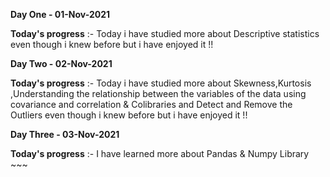 **Day One - 01-Nov-2021** 

**Today's progress** :- Today i have studied more about Descriptive statistics even though i knew before but i have enjoyed it !!

**Day Two - 02-Nov-2021** 

**Today's progress** :- Today i have studied more about Skewness,Kurtosis ,Understanding the relationship between the variables of the data using covariance and correlation & Colibraries and Detect and Remove the Outliers even though i knew before but i have enjoyed it !!

**Day Three - 03-Nov-2021** 

**Today's progress** :- I have learned more about Pandas & Numpy Library ~~~
